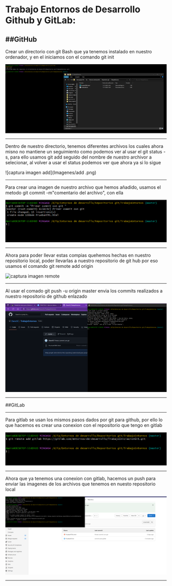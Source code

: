# Trabajo Entornos de Desarrollo Github y GitLab:

##GitHub
---

Crear un directorio con git Bash que ya tenemos instalado en nuestro ordenador, y en el iniciamos con el comando git init

![captura imagen init](Imagenes/init.png)

---

Dentro de nuestro directorio, tenemos diferentes archivos los cuales ahora misno no mantiene un seguimiento como podemos ver al usar el git status -s, para ello usamos git add seguido del nombre de nuestro archivor a selecionar, al volver a usar el status podemos ver que ahora ya si lo sigue

![captura imagen add](Imagenes/add .png)

---

Para crear una imagen de nuestro archivo que hemos añadido, usamos el metodo git commit -m"comentario del archivo", con ella 

![captura imagen commit](Imagenes/commit.png)

---

Ahora para poder llevar estas compias quehemos hechas en nuestro repositorio local, poder llevarlas a nuestro repositorio de git hub por eso usamos el comando git remote add origin

![captura imagen remote](Imagenes/remote.png)

---

Al usar el comado git push -u origin master envia los commits realizados a nuestro repositorio de github enlazado

![captura imagen push](Imagenes/push.png)

---

##GitLab

---

Para gitlab se usan los mismos pasos dados por git para github, por ello lo que hacemos es crear una conexion con el repositorio que tengo en gitlab

![captura imagen gitlab](Imagenes/gitlab.png)

---


Ahora que ya tenemos una conexion con gitlab, hacemos un push para enviar las imagenes de los archivos que tenemos en nuesto repositorio local

![captura imagen gitlab push](Imagenes/gitlabpush.png)

---
